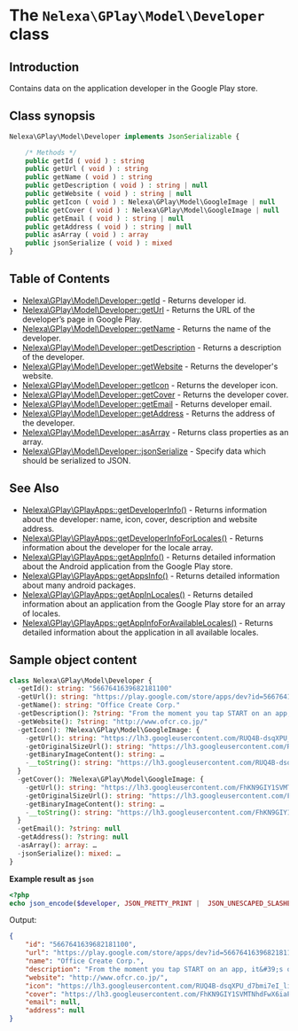 # The `Nelexa\GPlay\Model\Developer` class

## Introduction
Contains data on the application developer in the Google Play store.

## Class synopsis
```php
Nelexa\GPlay\Model\Developer implements JsonSerializable {

    /* Methods */
    public getId ( void ) : string
    public getUrl ( void ) : string
    public getName ( void ) : string
    public getDescription ( void ) : string | null
    public getWebsite ( void ) : string | null
    public getIcon ( void ) : Nelexa\GPlay\Model\GoogleImage | null
    public getCover ( void ) : Nelexa\GPlay\Model\GoogleImage | null
    public getEmail ( void ) : string | null
    public getAddress ( void ) : string | null
    public asArray ( void ) : array
    public jsonSerialize ( void ) : mixed
}
```

## Table of Contents
* [Nelexa\GPlay\Model\Developer::getId](developer.getid.md) - Returns developer id.
* [Nelexa\GPlay\Model\Developer::getUrl](developer.geturl.md) - Returns the URL of the developer’s page in Google Play.
* [Nelexa\GPlay\Model\Developer::getName](developer.getname.md) - Returns the name of the developer.
* [Nelexa\GPlay\Model\Developer::getDescription](developer.getdescription.md) - Returns a description of the developer.
* [Nelexa\GPlay\Model\Developer::getWebsite](developer.getwebsite.md) - Returns the developer's website.
* [Nelexa\GPlay\Model\Developer::getIcon](developer.geticon.md) - Returns the developer icon.
* [Nelexa\GPlay\Model\Developer::getCover](developer.getcover.md) - Returns the developer cover.
* [Nelexa\GPlay\Model\Developer::getEmail](developer.getemail.md) - Returns developer email.
* [Nelexa\GPlay\Model\Developer::getAddress](developer.getaddress.md) - Returns the address of the developer.
* [Nelexa\GPlay\Model\Developer::asArray](developer.asarray.md) - Returns class properties as an array.
* [Nelexa\GPlay\Model\Developer::jsonSerialize](developer.jsonserialize.md) - Specify data which should be serialized to JSON.


## See Also
* [Nelexa\GPlay\GPlayApps::getDeveloperInfo()](../GPlayApps/gplayapps.getdeveloperinfo.md) - Returns information about the developer: name, icon, cover, description and website address.
* [Nelexa\GPlay\GPlayApps::getDeveloperInfoForLocales()](../GPlayApps/gplayapps.getdeveloperinfoforlocales.md) - Returns information about the developer for the locale array.
* [Nelexa\GPlay\GPlayApps::getAppInfo()](../GPlayApps/gplayapps.getappinfo.md) - Returns detailed information about the Android application from the Google Play store.
* [Nelexa\GPlay\GPlayApps::getAppsInfo()](../GPlayApps/gplayapps.getappsinfo.md) - Returns detailed information about many android packages.
* [Nelexa\GPlay\GPlayApps::getAppInLocales()](../GPlayApps/gplayapps.getappinlocales.md) - Returns detailed information about an application from the Google Play store for an array of locales.
* [Nelexa\GPlay\GPlayApps::getAppInfoForAvailableLocales()](../GPlayApps/gplayapps.getappinfoforavailablelocales.md) - Returns detailed information about the application in all available locales.
## Sample object content
```php
class Nelexa\GPlay\Model\Developer {
  -getId(): string: "5667641639682181100"
  -getUrl(): string: "https://play.google.com/store/apps/dev?id=5667641639682181100"
  -getName(): string: "Office Create Corp."
  -getDescription(): ?string: "From the moment you tap START on an app, it&#39;s our mission to transport you to a world of incredible fun through the medium of games."
  -getWebsite(): ?string: "http://www.ofcr.co.jp/"
  -getIcon(): ?Nelexa\GPlay\Model\GoogleImage: {
    -getUrl(): string: "https://lh3.googleusercontent.com/RUQ4B-dsqXPU_d7bmi7eI_liVPv8Ui9G0OALgX7Cgo9cuB33FaQF18p_Czb9JCzAGz1s"
    -getOriginalSizeUrl(): string: "https://lh3.googleusercontent.com/RUQ4B-dsqXPU_d7bmi7eI_liVPv8Ui9G0OALgX7Cgo9cuB33FaQF18p_Czb9JCzAGz1s=s0"
    -getBinaryImageContent(): string: …
    -__toString(): string: "https://lh3.googleusercontent.com/RUQ4B-dsqXPU_d7bmi7eI_liVPv8Ui9G0OALgX7Cgo9cuB33FaQF18p_Czb9JCzAGz1s"
  }
  -getCover(): ?Nelexa\GPlay\Model\GoogleImage: {
    -getUrl(): string: "https://lh3.googleusercontent.com/FhKN9GIY1SVMTNhdFwX6iaPay2WNDF88hunE6r_cxK0hv1IiCzUPB4iyzGzIviN-DiY"
    -getOriginalSizeUrl(): string: "https://lh3.googleusercontent.com/FhKN9GIY1SVMTNhdFwX6iaPay2WNDF88hunE6r_cxK0hv1IiCzUPB4iyzGzIviN-DiY=s0"
    -getBinaryImageContent(): string: …
    -__toString(): string: "https://lh3.googleusercontent.com/FhKN9GIY1SVMTNhdFwX6iaPay2WNDF88hunE6r_cxK0hv1IiCzUPB4iyzGzIviN-DiY"
  }
  -getEmail(): ?string: null
  -getAddress(): ?string: null
  -asArray(): array: …
  -jsonSerialize(): mixed: …
}
```
**Example result as `json`**
```php
<?php
echo json_encode($developer, JSON_PRETTY_PRINT |  JSON_UNESCAPED_SLASHES | JSON_UNESCAPED_UNICODE | JSON_UNESCAPED_LINE_TERMINATORS);
```
Output:
```json
{
    "id": "5667641639682181100",
    "url": "https://play.google.com/store/apps/dev?id=5667641639682181100",
    "name": "Office Create Corp.",
    "description": "From the moment you tap START on an app, it&#39;s our mission to transport you to a world of incredible fun through the medium of games.",
    "website": "http://www.ofcr.co.jp/",
    "icon": "https://lh3.googleusercontent.com/RUQ4B-dsqXPU_d7bmi7eI_liVPv8Ui9G0OALgX7Cgo9cuB33FaQF18p_Czb9JCzAGz1s",
    "cover": "https://lh3.googleusercontent.com/FhKN9GIY1SVMTNhdFwX6iaPay2WNDF88hunE6r_cxK0hv1IiCzUPB4iyzGzIviN-DiY",
    "email": null,
    "address": null
}
```

